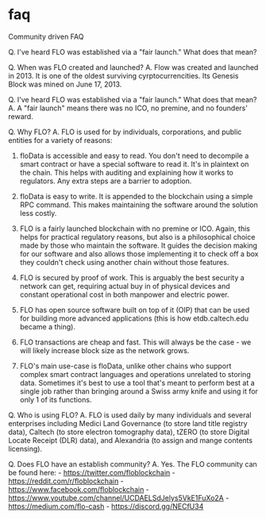 # faq
Community driven FAQ

Q. I've heard FLO was established via a "fair launch." What does that mean?


Q. When was FLO created and launched?
A. Flow was created and launched in 2013. It is one of the oldest surviving cyrptocurrencities. Its Genesis Block was mined on    June 17, 2013.

Q. I've heard FLO was established via a "fair launch." What does that mean?
A. A "fair launch" means there was no ICO, no premine, and no founders’ reward.

Q. Why FLO?
A. FLO is used for by individuals, corporations, and public entities for a variety of reasons:

   1. floData is accessible and easy to read. You don't need to decompile a smart contract or have a special software to read       it. It's in plaintext on the chain. This helps with auditing and explaining how it works to regulators. Any extra steps       are a barrier to adoption.

   2. floData is easy to write. It is appended to the blockchain using a simple RPC command. This makes maintaining the             software around the solution less costly.

   3. FLO is a fairly launched blockchain with no premine or ICO. Again, this helps for practical regulatory reasons, but also       is a philosophical choice made by those who maintain the software. It guides the decision making for our software and        also allows those implementing it to check off a box they couldn't check using another chain without those features.

  4. FLO is secured by proof of work. This is arguably the best security a network can get, requiring actual buy in of              physical devices and constant operational cost in both manpower and electric power.

  5. FLO has open source software built on top of it (OIP) that can be used for building more advanced applications (this is        how etdb.caltech.edu became a thing).

  6. FLO transactions are cheap and fast. This will always be the case - we will likely increase block size as the network          grows.

  7. FLO's main use-case is floData, unlike other chains who support complex smart contract languages and operations unrelated      to storing data. Sometimes it's best to use a tool that's meant to perform best at a single job rather than bringing          around a Swiss army knife and using it for only 1 of its functions.
  
  Q. Who is using FLO?
  A. FLO is used daily by many individuals and several enterprises including Medici Land Governance (to store land title            registry data), Caltech (to store electron tomography data), tZERO (to store Digital Locate Receipt (DLR) data), and          Alexandria (to assign and mange contents licensing). 
  
  Q. Does FLO have an establish community?
  A. Yes. The FLO community can be found here:
     - https://twitter.com/floblockchain
     - https://reddit.com/r/floblockchain
     - https://www.facebook.com/floblockchain
     - https://www.youtube.com/channel/UCDAELSdJelys5VkE1FuXo2A
     - https://medium.com/flo-cash
     - https://discord.gg/NECfU34
